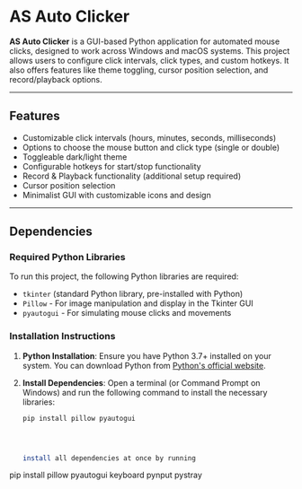 # AS Auto Clicker

**AS Auto Clicker** is a GUI-based Python application for automated mouse clicks, designed to work across Windows and macOS systems. This project allows users to configure click intervals, click types, and custom hotkeys. It also offers features like theme toggling, cursor position selection, and record/playback options.

---

## Features
- Customizable click intervals (hours, minutes, seconds, milliseconds)
- Options to choose the mouse button and click type (single or double)
- Toggleable dark/light theme
- Configurable hotkeys for start/stop functionality
- Record & Playback functionality (additional setup required)
- Cursor position selection
- Minimalist GUI with customizable icons and design

---

## Dependencies

### Required Python Libraries
To run this project, the following Python libraries are required:
- `tkinter` (standard Python library, pre-installed with Python)
- `Pillow` - For image manipulation and display in the Tkinter GUI
- `pyautogui` - For simulating mouse clicks and movements

### Installation Instructions

1. **Python Installation**:
   Ensure you have Python 3.7+ installed on your system. You can download Python from [Python's official website](https://www.python.org/downloads/).

2. **Install Dependencies**:
   Open a terminal (or Command Prompt on Windows) and run the following command to install the necessary libraries:
   ```bash
   pip install pillow pyautogui




   install all dependencies at once by running
   
pip install pillow pyautogui keyboard pynput pystray

